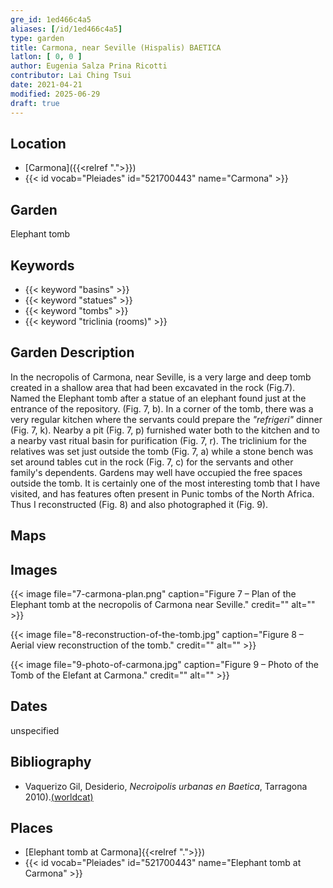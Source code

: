 ```yaml
---
gre_id: 1ed466c4a5
aliases: [/id/1ed466c4a5]
type: garden
title: Carmona, near Seville (Hispalis) BAETICA
latlon: [ 0, 0 ]
author: Eugenia Salza Prina Ricotti
contributor: Lai Ching Tsui
date: 2021-04-21
modified: 2025-06-29
draft: true
---
```


## Location

- [Carmona]({{<relref ".">}})
- {{< id vocab="Pleiades" id="521700443" name="Carmona" >}}

## Garden

Elephant tomb

## Keywords

- {{< keyword "basins" >}}
- {{< keyword "statues" >}}
- {{< keyword "tombs" >}}
- {{< keyword "triclinia (rooms)" >}}

## Garden Description

In the necropolis of Carmona, near Seville, is a very large and deep tomb created in a shallow area that had been excavated in the rock (Fig.7). Named the Elephant tomb after a statue of an elephant found just at the entrance of the repository. (Fig. 7, b). In a corner of the tomb, there was a very regular kitchen where the servants could prepare the *"refrigeri"*  dinner (Fig. 7, k). Nearby a pit (Fig. 7, p) furnished water both to the kitchen and to a nearby vast ritual basin for purification (Fig. 7, r). The triclinium for the relatives was set just outside the tomb (Fig. 7, a) while a stone bench was set around tables cut in the rock (Fig. 7, c) for the servants and other family's dependents. Gardens may well have occupied the free spaces outside the tomb. It is certainly one of the most interesting tomb that I have visited, and has features often present in Punic tombs of the North Africa. Thus I reconstructed (Fig. 8) and also photographed it (Fig. 9).

## Maps

<!-- ## Plans -->

## Images

{{< image file="7-carmona-plan.png" caption="Figure 7 – Plan of the Elephant tomb at the necropolis of Carmona near Seville." credit="" alt="" >}}

{{< image file="8-reconstruction-of-the-tomb.jpg" caption="Figure 8 – Aerial view reconstruction of the tomb." credit="" alt="" >}}

{{< image file="9-photo-of-carmona.jpg" caption="Figure 9 – Photo of the Tomb of the Elefant at Carmona." credit="" alt="" >}}

## Dates

unspecified

## Bibliography

* Vaquerizo Gil, Desiderio, *Necroìpolis urbanas en Baetica*, Tarragona 2010).[(worldcat)](https://search.worldcat.org/title/929776098)

## Places

- [Elephant tomb at Carmona]{{<relref ".">}})
- {{< id vocab="Pleiades" id="521700443" name="Elephant tomb at Carmona" >}}
